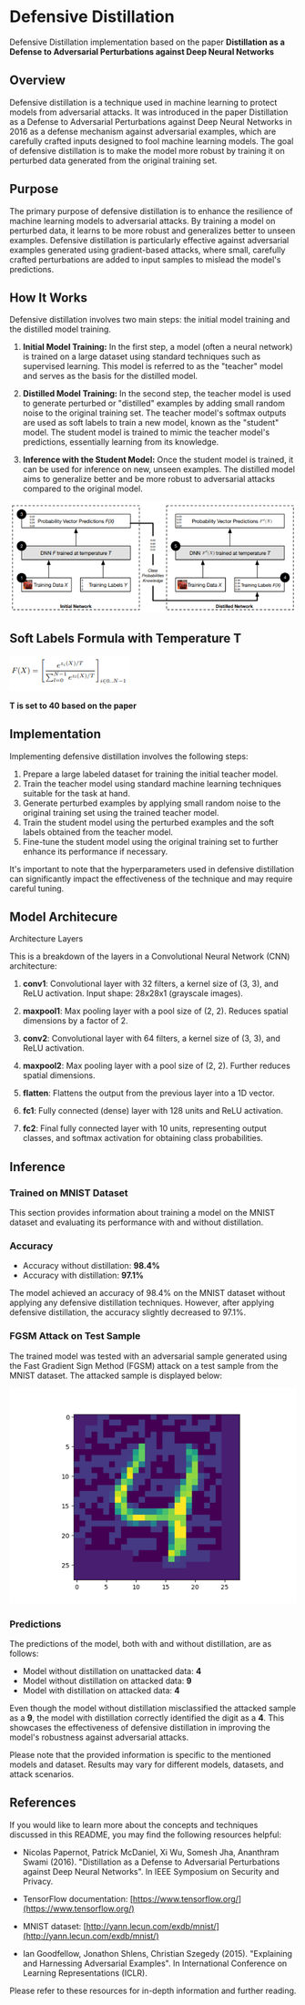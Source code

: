 # Defensive Distillation
Defensive Distillation implementation based on the paper **Distillation as a Defense to Adversarial Perturbations against Deep Neural Networks**

## Overview

Defensive distillation is a technique used in machine learning to protect models from adversarial attacks. It was introduced in the paper Distillation as a Defense to Adversarial Perturbations against Deep Neural Networks in 2016 as a defense mechanism against adversarial examples, which are carefully crafted inputs designed to fool machine learning models. The goal of defensive distillation is to make the model more robust by training it on perturbed data generated from the original training set.


## Purpose

The primary purpose of defensive distillation is to enhance the resilience of machine learning models to adversarial attacks. By training a model on perturbed data, it learns to be more robust and generalizes better to unseen examples. Defensive distillation is particularly effective against adversarial examples generated using gradient-based attacks, where small, carefully crafted perturbations are added to input samples to mislead the model's predictions.

## How It Works

Defensive distillation involves two main steps: the initial model training and the distilled model training.

1. **Initial Model Training:** In the first step, a model (often a neural network) is trained on a large dataset using standard techniques such as supervised learning. This model is referred to as the "teacher" model and serves as the basis for the distilled model.

2. **Distilled Model Training:** In the second step, the teacher model is used to generate perturbed or "distilled" examples by adding small random noise to the original training set. The teacher model's softmax outputs are used as soft labels to train a new model, known as the "student" model. The student model is trained to mimic the teacher model's predictions, essentially learning from its knowledge.

3. **Inference with the Student Model:** Once the student model is trained, it can be used for inference on new, unseen examples. The distilled model aims to generalize better and be more robust to adversarial attacks compared to the original model.

![model pipeline](images\model_pipeline.png)

## Soft Labels Formula with Temperature T
![softmax formula with temperature t](images\soft_label_formula.png)

**T is set to 40 based on the paper**


## Implementation

Implementing defensive distillation involves the following steps:

1. Prepare a large labeled dataset for training the initial teacher model.
2. Train the teacher model using standard machine learning techniques suitable for the task at hand.
3. Generate perturbed examples by applying small random noise to the original training set using the trained teacher model.
4. Train the student model using the perturbed examples and the soft labels obtained from the teacher model.
5. Fine-tune the student model using the original training set to further enhance its performance if necessary.

It's important to note that the hyperparameters used in defensive distillation can significantly impact the effectiveness of the technique and may require careful tuning.

## Model Architecure
Architecture Layers

This is a breakdown of the layers in a Convolutional Neural Network (CNN) architecture:

1. **conv1**: Convolutional layer with 32 filters, a kernel size of (3, 3), and ReLU activation. Input shape: 28x28x1 (grayscale images).

2. **maxpool1**: Max pooling layer with a pool size of (2, 2). Reduces spatial dimensions by a factor of 2.

3. **conv2**: Convolutional layer with 64 filters, a kernel size of (3, 3), and ReLU activation.

4. **maxpool2**: Max pooling layer with a pool size of (2, 2). Further reduces spatial dimensions.

5. **flatten**: Flattens the output from the previous layer into a 1D vector.

6. **fc1**: Fully connected (dense) layer with 128 units and ReLU activation.

7. **fc2**: Final fully connected layer with 10 units, representing output classes, and softmax activation for obtaining class probabilities.


## Inference

### Trained on MNIST Dataset

This section provides information about training a model on the MNIST dataset and evaluating its performance with and without distillation.

### Accuracy

- Accuracy without distillation: **98.4%**
- Accuracy with distillation: **97.1%**

The model achieved an accuracy of 98.4% on the MNIST dataset without applying any defensive distillation techniques. However, after applying defensive distillation, the accuracy slightly decreased to 97.1%.

### FGSM Attack on Test Sample

The trained model was tested with an adversarial sample generated using the Fast Gradient Sign Method (FGSM) attack on a test sample from the MNIST dataset. The attacked sample is displayed below:

![Attacked Sample](images/4.png)

### Predictions

The predictions of the model, both with and without distillation, are as follows:

- Model without distillation on unattacked data: **4**
- Model without distillation on attacked data: **9**
- Model with distillation on attacked data: **4**

Even though the model without distillation misclassified the attacked sample as a **9**, the model with distillation correctly identified the digit as a **4**. This showcases the effectiveness of defensive distillation in improving the model's robustness against adversarial attacks.

Please note that the provided information is specific to the mentioned models and dataset. Results may vary for different models, datasets, and attack scenarios.


## References

If you would like to learn more about the concepts and techniques discussed in this README, you may find the following resources helpful:

- Nicolas Papernot, Patrick McDaniel, Xi Wu, Somesh Jha, Ananthram Swami (2016). "Distillation as a Defense to Adversarial Perturbations against Deep Neural Networks". In IEEE Symposium on Security and Privacy.

- TensorFlow documentation: [https://www.tensorflow.org/](https://www.tensorflow.org/)

- MNIST dataset: [http://yann.lecun.com/exdb/mnist/](http://yann.lecun.com/exdb/mnist/)

- Ian Goodfellow, Jonathon Shlens, Christian Szegedy (2015). "Explaining and Harnessing Adversarial Examples". In International Conference on Learning Representations (ICLR).

Please refer to these resources for in-depth information and further reading.

